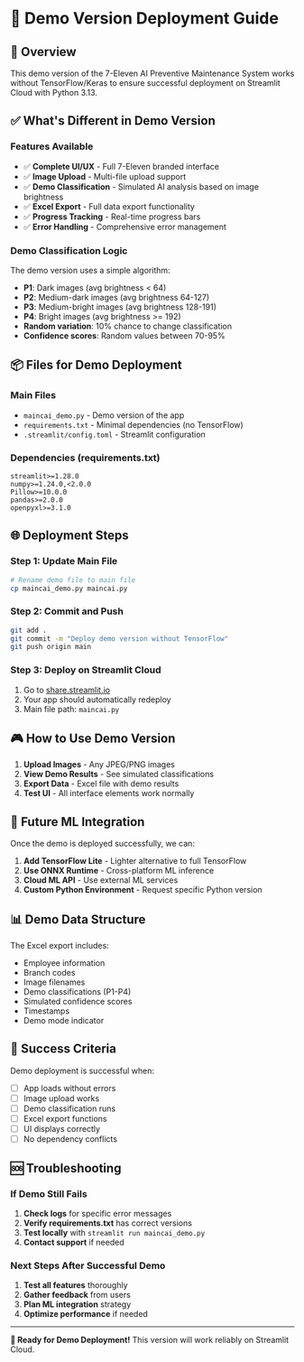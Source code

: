 # 🚀 Demo Version Deployment Guide

## 🎯 Overview

This demo version of the 7-Eleven AI Preventive Maintenance System works without TensorFlow/Keras to ensure successful deployment on Streamlit Cloud with Python 3.13.

## ✅ What's Different in Demo Version

### Features Available

- ✅ **Complete UI/UX** - Full 7-Eleven branded interface
- ✅ **Image Upload** - Multi-file upload support
- ✅ **Demo Classification** - Simulated AI analysis based on image brightness
- ✅ **Excel Export** - Full data export functionality
- ✅ **Progress Tracking** - Real-time progress bars
- ✅ **Error Handling** - Comprehensive error management

### Demo Classification Logic

The demo version uses a simple algorithm:

- **P1**: Dark images (avg brightness < 64)
- **P2**: Medium-dark images (avg brightness 64-127)
- **P3**: Medium-bright images (avg brightness 128-191)
- **P4**: Bright images (avg brightness >= 192)
- **Random variation**: 10% chance to change classification
- **Confidence scores**: Random values between 70-95%

## 📦 Files for Demo Deployment

### Main Files

- `maincai_demo.py` - Demo version of the app
- `requirements.txt` - Minimal dependencies (no TensorFlow)
- `.streamlit/config.toml` - Streamlit configuration

### Dependencies (requirements.txt)

```
streamlit>=1.28.0
numpy>=1.24.0,<2.0.0
Pillow>=10.0.0
pandas>=2.0.0
openpyxl>=3.1.0
```

## 🌐 Deployment Steps

### Step 1: Update Main File

```bash
# Rename demo file to main file
cp maincai_demo.py maincai.py
```

### Step 2: Commit and Push

```bash
git add .
git commit -m "Deploy demo version without TensorFlow"
git push origin main
```

### Step 3: Deploy on Streamlit Cloud

1. Go to [share.streamlit.io](https://share.streamlit.io)
2. Your app should automatically redeploy
3. Main file path: `maincai.py`

## 🎮 How to Use Demo Version

1. **Upload Images** - Any JPEG/PNG images
2. **View Demo Results** - See simulated classifications
3. **Export Data** - Excel file with demo results
4. **Test UI** - All interface elements work normally

## 🔄 Future ML Integration

Once the demo is deployed successfully, we can:

1. **Add TensorFlow Lite** - Lighter alternative to full TensorFlow
2. **Use ONNX Runtime** - Cross-platform ML inference
3. **Cloud ML API** - Use external ML services
4. **Custom Python Environment** - Request specific Python version

## 📊 Demo Data Structure

The Excel export includes:

- Employee information
- Branch codes
- Image filenames
- Demo classifications (P1-P4)
- Simulated confidence scores
- Timestamps
- Demo mode indicator

## 🎯 Success Criteria

Demo deployment is successful when:

- [ ] App loads without errors
- [ ] Image upload works
- [ ] Demo classification runs
- [ ] Excel export functions
- [ ] UI displays correctly
- [ ] No dependency conflicts

## 🆘 Troubleshooting

### If Demo Still Fails

1. **Check logs** for specific error messages
2. **Verify requirements.txt** has correct versions
3. **Test locally** with `streamlit run maincai_demo.py`
4. **Contact support** if needed

### Next Steps After Successful Demo

1. **Test all features** thoroughly
2. **Gather feedback** from users
3. **Plan ML integration** strategy
4. **Optimize performance** if needed

---

**🎉 Ready for Demo Deployment!** This version will work reliably on Streamlit Cloud.
